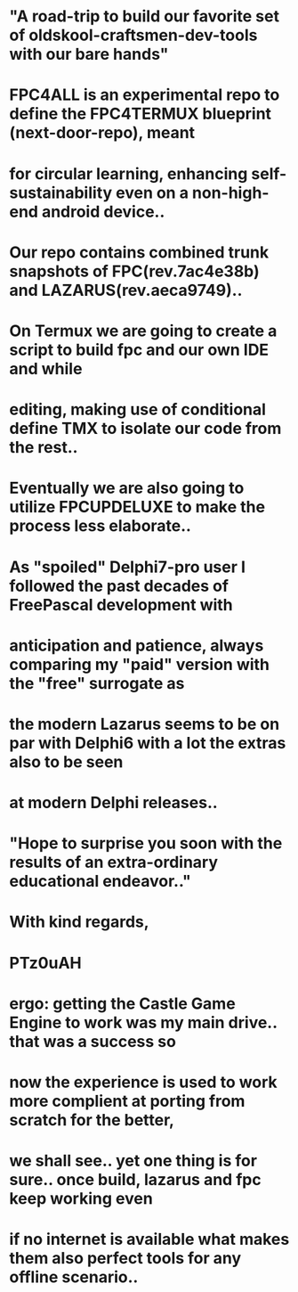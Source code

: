 # "A road-trip to build our favorite set of oldskool-craftsmen-dev-tools with our bare hands"

#

# FPC4ALL is an experimental repo to define the FPC4TERMUX blueprint (next-door-repo), meant

# for circular learning, enhancing self-sustainability even on a non-high-end android device..

# Our repo contains combined trunk snapshots of FPC(rev.7ac4e38b) and LAZARUS(rev.aeca9749)..

#

# On Termux we are going to create a script to build fpc and our own IDE and while

# editing, making use of conditional define TMX to isolate our code from the rest..

# Eventually we are also going to utilize FPCUPDELUXE to make the process less elaborate..

#

# As "spoiled" Delphi7-pro user I followed the past decades of FreePascal development with

# anticipation and patience, always comparing my "paid" version with the "free" surrogate as

# the modern Lazarus seems to be on par with Delphi6 with a lot the extras also to be seen

# at modern Delphi releases..

# 

# "Hope to surprise you soon with the results of an extra-ordinary educational endeavor.."

#

# With kind regards,

# PTz0uAH

# ergo: getting the Castle Game Engine to work was my main drive.. that was a success so
# now the experience is used to work more complient at porting from scratch for the better,
# we shall see.. yet one thing is for sure.. once build, lazarus and fpc keep working even
# if no internet is available what makes them also perfect tools for any offline scenario..

